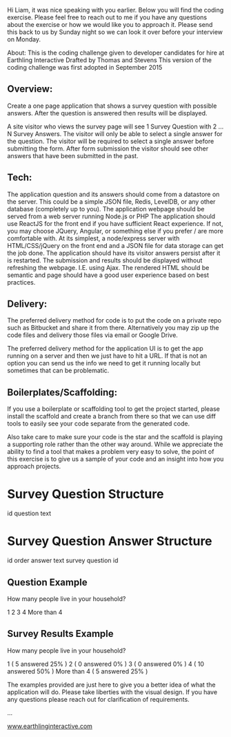 Hi Liam, it was nice speaking with you earlier.  Below you will find the coding exercise.  Please feel free to reach out to me if you have any questions about the exercise or how we would like you to approach it.  Please send this back to us by Sunday night so we can look it over before your interview on Monday. 


About:
This is the coding challenge given to developer candidates for hire at Earthling Interactive
Drafted by Thomas and Stevens
This version of the coding challenge was first adopted in September 2015



Overview:
--------------------------------------
Create a one page application that shows a survey question with possible answers.  After the question is answered then results will be displayed.

A site visitor who views the survey page will see 1 Survey Question with 2 ... N Survey Answers.
The visitor will only be able to select a single answer for the question. 
The visitor will be required to select a single answer before submitting the form.
After form submission the visitor should see other answers that have been submitted in the past.

Tech:
--------------------------------------
The application question and its answers should come from a datastore on the server. This could be a simple JSON file, Redis, LevelDB, or any other database (completely up to you).
The application webpage should be served from a web server running Node.js or PHP
The application should use ReactJS for the front end if you have sufficient React experience.  If not, you may choose JQuery, Angular, or something else if you prefer / are more comfortable with.
At its simplest, a node/express server with HTML/CSS/jQuery on the front end and a JSON file for data storage can get the job done.
The application should have its visitor answers persist after it is restarted.
The submission and results should be displayed without refreshing the webpage. I.E. using Ajax.
The rendered HTML should be semantic and page should have a good user experience based on best practices.

Delivery:
---------------------------------------
The preferred delivery method for code is to put the code on a private repo such as Bitbucket and share it from there.   Alternatively you may zip up the code files and delivery those files via email or Google Drive.

The preferred delivery method for the application UI is to get the app running on a server and then we just have to hit a URL.  If that is not an option you can send us the info we need to get it running locally but sometimes that can be problematic.

Boilerplates/Scaffolding:
---------------------------------------
 If you use a boilerplate or scaffolding tool to get the project started, please install the scaffold and create a branch from there so that we can use diff tools to easily see your code separate from the generated code. 

Also take care to make sure your code is the star and the scaffold is playing a supporting role rather than the other way around. While we appreciate the ability to find a tool that makes a problem very easy to solve, the point of this exercise is to give us a sample of your code and an insight into how you approach projects.


Survey Question Structure
================
id
question text


Survey Question Answer Structure
================
id
order
answer text
survey question id


Question Example
--------------------------------------
How many people live in your household?

1
2
3
4
More than 4


Survey Results Example
--------------------------------------
How many people live in your household?

1                       ( 5 answered     25% )
2                       ( 0 answered     0%  )
3                       ( 0 answered     0%  )
4                       ( 10 answered    50% )
More than 4             ( 5 answered     25% )


The examples provided are just here to give you a better idea of what the application will do.  Please take liberties with the visual design.
If you have any questions please reach out for clarification of requirements.

...

www.earthlinginteractive.com
